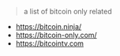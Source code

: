 > a list of bitcoin only related

- https://bitcoin.ninja/
- https://bitcoin-only.com/
- https://bitcointv.com
